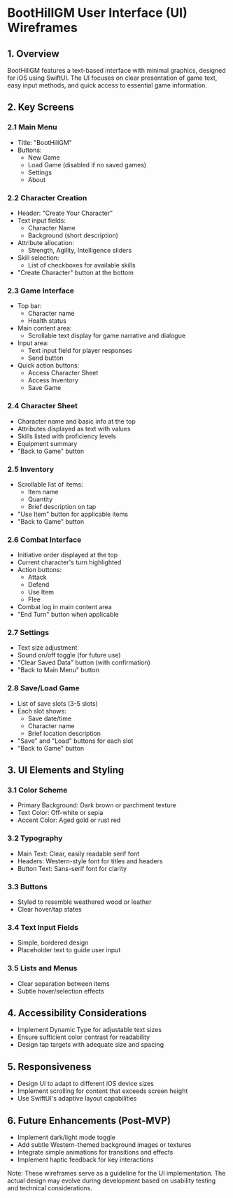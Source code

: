 # BootHillGM User Interface (UI) Wireframes

## 1. Overview
BootHillGM features a text-based interface with minimal graphics, designed for iOS using SwiftUI. The UI focuses on clear presentation of game text, easy input methods, and quick access to essential game information.

## 2. Key Screens

### 2.1 Main Menu
- Title: "BootHillGM"
- Buttons:
  - New Game
  - Load Game (disabled if no saved games)
  - Settings
  - About

### 2.2 Character Creation
- Header: "Create Your Character"
- Text input fields:
  - Character Name
  - Background (short description)
- Attribute allocation:
  - Strength, Agility, Intelligence sliders
- Skill selection:
  - List of checkboxes for available skills
- "Create Character" button at the bottom

### 2.3 Game Interface
- Top bar:
  - Character name
  - Health status
- Main content area:
  - Scrollable text display for game narrative and dialogue
- Input area:
  - Text input field for player responses
  - Send button
- Quick action buttons:
  - Access Character Sheet
  - Access Inventory
  - Save Game

### 2.4 Character Sheet
- Character name and basic info at the top
- Attributes displayed as text with values
- Skills listed with proficiency levels
- Equipment summary
- "Back to Game" button

### 2.5 Inventory
- Scrollable list of items:
  - Item name
  - Quantity
  - Brief description on tap
- "Use Item" button for applicable items
- "Back to Game" button

### 2.6 Combat Interface
- Initiative order displayed at the top
- Current character's turn highlighted
- Action buttons:
  - Attack
  - Defend
  - Use Item
  - Flee
- Combat log in main content area
- "End Turn" button when applicable

### 2.7 Settings
- Text size adjustment
- Sound on/off toggle (for future use)
- "Clear Saved Data" button (with confirmation)
- "Back to Main Menu" button

### 2.8 Save/Load Game
- List of save slots (3-5 slots)
- Each slot shows:
  - Save date/time
  - Character name
  - Brief location description
- "Save" and "Load" buttons for each slot
- "Back to Game" button

## 3. UI Elements and Styling

### 3.1 Color Scheme
- Primary Background: Dark brown or parchment texture
- Text Color: Off-white or sepia
- Accent Color: Aged gold or rust red

### 3.2 Typography
- Main Text: Clear, easily readable serif font
- Headers: Western-style font for titles and headers
- Button Text: Sans-serif font for clarity

### 3.3 Buttons
- Styled to resemble weathered wood or leather
- Clear hover/tap states

### 3.4 Text Input Fields
- Simple, bordered design
- Placeholder text to guide user input

### 3.5 Lists and Menus
- Clear separation between items
- Subtle hover/selection effects

## 4. Accessibility Considerations
- Implement Dynamic Type for adjustable text sizes
- Ensure sufficient color contrast for readability
- Design tap targets with adequate size and spacing

## 5. Responsiveness
- Design UI to adapt to different iOS device sizes
- Implement scrolling for content that exceeds screen height
- Use SwiftUI's adaptive layout capabilities

## 6. Future Enhancements (Post-MVP)
- Implement dark/light mode toggle
- Add subtle Western-themed background images or textures
- Integrate simple animations for transitions and effects
- Implement haptic feedback for key interactions

Note: These wireframes serve as a guideline for the UI implementation. The actual design may evolve during development based on usability testing and technical considerations.

